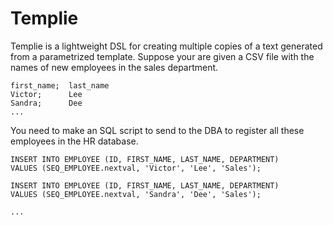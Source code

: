 # Templie

Templie is a lightweight DSL for creating multiple copies of a text generated from a parametrized template.
Suppose your are given a CSV file with the names of new employees in the sales department.

```
first_name;  last_name
Victor;      Lee
Sandra;      Dee
...
```

You need to make an SQL script to send to the DBA to register all these employees in the HR database.

```
INSERT INTO EMPLOYEE (ID, FIRST_NAME, LAST_NAME, DEPARTMENT)
VALUES (SEQ_EMPLOYEE.nextval, 'Victor', 'Lee', 'Sales');

INSERT INTO EMPLOYEE (ID, FIRST_NAME, LAST_NAME, DEPARTMENT)
VALUES (SEQ_EMPLOYEE.nextval, 'Sandra', 'Dee', 'Sales');

...
```